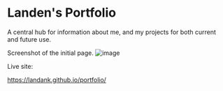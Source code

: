 # Landen's Portfolio

A central hub for information about me, and my projects for both current and future use.

Screenshot of the initial page.
![image](https://user-images.githubusercontent.com/109819736/183538435-c28f781b-ae84-4299-b513-05b583568b5b.png)


Live site:

https://landank.github.io/portfolio/
